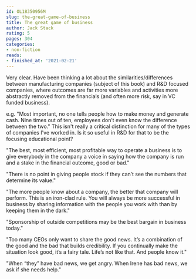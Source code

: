 ```yaml
---
id: OL18350956M
slug: the-great-game-of-business
title: The great game of business
author: Jack Stack
rating: 5
pages: 304
categories:
- non-fiction
reads:
- finished_at: '2021-02-21'
---
```

Very clear. Have been thinking a lot about the similarities/differences between manufacturing companies (subject of this book) and R&D focused companies, where outcomes are far more variables and activities more abstractly removed from the financials (and often more risk, say in VC funded business).

e.g. "Most important, no one tells people how to make money and generate cash. Nine times out of ten, employees don’t even know the difference between the two." This isn't really a critical distinction for many of the types of companies I've worked in. Is it so useful in R&D for that to be the focusing educational point?

"The best, most efficient, most profitable way to operate a business is to give everybody in the company a voice in saying how the company is run and a stake in the financial outcome, good or bad."

"There is no point in giving people stock if they can’t see the numbers that determine its value."

"The more people know about a company, the better that company will perform. This is an iron-clad rule. You will always be more successful in business by sharing information with the people you work with than by keeping them in the dark."

"Sponsorship of outside competitions may be the best bargain in business today."

"Too many CEOs only want to share the good news. It’s a combination of the good and the bad that builds credibility. If you continually make the situation look good, it’s a fairy tale. Life’s not like that. And people know it."

"When “they” have bad news, we get angry. When Irene has bad news, we ask if she needs help."
